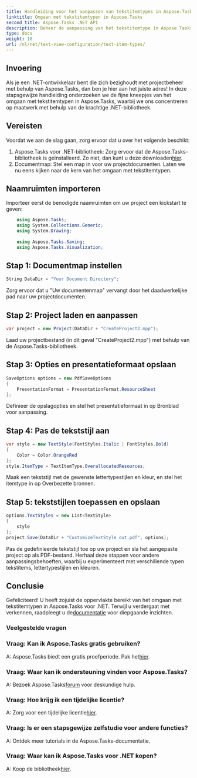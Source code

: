 ```yaml
---
title: Handleiding voor het aanpassen van tekstitemtypes in Aspose.Tasks
linktitle: Omgaan met tekstitemtypen in Aspose.Tasks
second_title: Aspose.Tasks .NET API
description: Beheer de aanpassing van het tekstitemtype in Aspose.Tasks voor .NET met deze stapsgewijze handleiding. Breng uw projectmanagementgame moeiteloos naar een hoger niveau.
type: docs
weight: 10
url: /nl/net/text-view-configuration/text-item-types/
---
```

## Invoering
Als je een .NET-ontwikkelaar bent die zich bezighoudt met projectbeheer met behulp van Aspose.Tasks, dan ben je hier aan het juiste adres! In deze stapsgewijze handleiding onderzoeken we de fijne kneepjes van het omgaan met tekstitemtypen in Aspose.Tasks, waarbij we ons concentreren op maatwerk met behulp van de krachtige .NET-bibliotheek.
## Vereisten
Voordat we aan de slag gaan, zorg ervoor dat u over het volgende beschikt:
1. Aspose.Tasks voor .NET-bibliotheek: Zorg ervoor dat de Aspose.Tasks-bibliotheek is geïnstalleerd. Zo niet, dan kunt u deze downloaden[hier](https://releases.aspose.com/tasks/net/).
2. Documentmap: Stel een map in voor uw projectdocumenten.
Laten we nu eens kijken naar de kern van het omgaan met tekstitemtypen.
## Naamruimten importeren
Importeer eerst de benodigde naamruimten om uw project een kickstart te geven:
```csharp
    using Aspose.Tasks;
    using System.Collections.Generic;
    using System.Drawing;
    
    using Aspose.Tasks.Saving;
    using Aspose.Tasks.Visualization;
```
## Stap 1: Documentmap instellen
```csharp
String DataDir = "Your Document Directory";
```
Zorg ervoor dat u "Uw documentenmap" vervangt door het daadwerkelijke pad naar uw projectdocumenten.
## Stap 2: Project laden en aanpassen
```csharp
var project = new Project(DataDir + "CreateProject2.mpp");
```
Laad uw projectbestand (in dit geval "CreateProject2.mpp") met behulp van de Aspose.Tasks-bibliotheek.
## Stap 3: Opties en presentatieformaat opslaan
```csharp
SaveOptions options = new PdfSaveOptions
{
    PresentationFormat = PresentationFormat.ResourceSheet
};
```
Definieer de opslagopties en stel het presentatieformaat in op Bronblad voor aanpassing.
## Stap 4: Pas de tekststijl aan
```csharp
var style = new TextStyle(FontStyles.Italic | FontStyles.Bold)
{
    Color = Color.OrangeRed
};
style.ItemType = TextItemType.OverallocatedResources;
```
Maak een tekststijl met de gewenste lettertypestijlen en kleur, en stel het itemtype in op Overbezette bronnen.
## Stap 5: tekststijlen toepassen en opslaan
```csharp
options.TextStyles = new List<TextStyle>
{
    style
};
project.Save(DataDir + "CustomizeTextStyle_out.pdf", options);
```
Pas de gedefinieerde tekststijl toe op uw project en sla het aangepaste project op als PDF-bestand.
Herhaal deze stappen voor andere aanpassingsbehoeften, waarbij u experimenteert met verschillende typen tekstitems, lettertypestijlen en kleuren.
## Conclusie
 Gefeliciteerd! U heeft zojuist de oppervlakte bereikt van het omgaan met tekstitemtypen in Aspose.Tasks voor .NET. Terwijl u verdergaat met verkennen, raadpleegt u de[documentatie](https://reference.aspose.com/tasks/net/) voor diepgaande inzichten.
### Veelgestelde vragen
### Vraag: Kan ik Aspose.Tasks gratis gebruiken?
 A: Aspose.Tasks biedt een gratis proefperiode. Pak het[hier](https://releases.aspose.com/).
### Vraag: Waar kan ik ondersteuning vinden voor Aspose.Tasks?
 A: Bezoek Aspose.Tasks[forum](https://forum.aspose.com/c/tasks/15) voor deskundige hulp.
### Vraag: Hoe krijg ik een tijdelijke licentie?
 A: Zorg voor een tijdelijke licentie[hier](https://purchase.aspose.com/temporary-license/).
### Vraag: Is er een stapsgewijze zelfstudie voor andere functies?
A: Ontdek meer tutorials in de Aspose.Tasks-documentatie.
### Vraag: Waar kan ik Aspose.Tasks voor .NET kopen?
 A: Koop de bibliotheek[hier](https://purchase.aspose.com/buy).